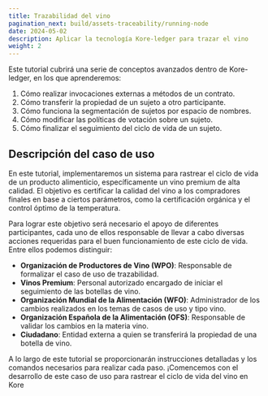 ```yaml
---
title: Trazabilidad del vino
pagination_next: build/assets-traceability/running-node
date: 2024-05-02
description: Aplicar la tecnología Kore-ledger para trazar el vino
weight: 2
---
```

Este tutorial cubrirá una serie de conceptos avanzados dentro de Kore-ledger, en los que aprenderemos:

1. Cómo realizar invocaciones externas a métodos de un contrato.
2. Cómo transferir la propiedad de un sujeto a otro participante.
3. Cómo funciona la segmentación de sujetos por espacio de nombres.
4. Cómo modificar las políticas de votación sobre un sujeto.
5. Cómo finalizar el seguimiento del ciclo de vida de un sujeto.

## Descripción del caso de uso

En este tutorial, implementaremos un sistema para rastrear el ciclo de vida de un producto alimenticio, específicamente un vino premium de alta calidad. El objetivo es certificar la calidad del vino a los compradores finales en base a ciertos parámetros, como la certificación orgánica y el control óptimo de la temperatura.

Para lograr este objetivo será necesario el apoyo de diferentes participantes, cada uno de ellos responsable de llevar a cabo diversas acciones requeridas para el buen funcionamiento de este ciclo de vida. Entre ellos podemos distinguir:

* **Organización de Productores de Vino (WPO)**: Responsable de formalizar el caso de uso de trazabilidad.
* **Vinos Premium**: Personal autorizado encargado de iniciar el seguimiento de las botellas de vino.
* **Organización Mundial de la Alimentación (WFO)**: Administrador de los cambios realizados en los temas de casos de uso y tipo vino.
* **Organización Española de la Alimentación (OFS)**: Responsable de validar los cambios en la materia vino.
* **Ciudadano**: Entidad externa a quien se transferirá la propiedad de una botella de vino.

A lo largo de este tutorial se proporcionarán instrucciones detalladas y los comandos necesarios para realizar cada paso. ¡Comencemos con el desarrollo de este caso de uso para rastrear el ciclo de vida del vino en Kore